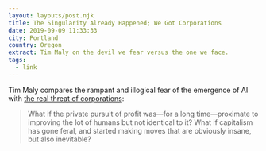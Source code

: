 ```yaml
---
layout: layouts/post.njk
title: The Singularity Already Happened; We Got Corporations
date: 2019-09-09 11:33:33
city: Portland
country: Oregon
extract: Tim Maly on the devil we fear versus the one we face.
tags:
  - link
---
```


Tim Maly compares the rampant and illogical fear of the emergence of AI with [the real threat of corporations](http://quietbabylon.com/tim-maly/):

> What if the private pursuit of profit was—for a long time—proximate to improving the lot of humans but not identical to it? What if capitalism has gone feral, and started making moves that are obviously insane, but also inevitable?
